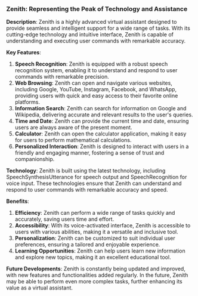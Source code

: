 ### Zenith: Representing the Peak of Technology and Assistance

**Description**: Zenith is a highly advanced virtual assistant designed to provide seamless and intelligent support for a wide range of tasks. With its cutting-edge technology and intuitive interface, Zenith is capable of understanding and executing user commands with remarkable accuracy.

**Key Features**:

1. **Speech Recognition**: Zenith is equipped with a robust speech recognition system, enabling it to understand and respond to user commands with remarkable precision.
2. **Web Browsing**: Zenith can open and navigate various websites, including Google, YouTube, Instagram, Facebook, and WhatsApp, providing users with quick and easy access to their favorite online platforms.
3. **Information Search**: Zenith can search for information on Google and Wikipedia, delivering accurate and relevant results to the user's queries.
4. **Time and Date**: Zenith can provide the current time and date, ensuring users are always aware of the present moment.
5. **Calculator**: Zenith can open the calculator application, making it easy for users to perform mathematical calculations.
6. **Personalized Interaction**: Zenith is designed to interact with users in a friendly and engaging manner, fostering a sense of trust and companionship.

**Technology**: Zenith is built using the latest technology, including SpeechSynthesisUtterance for speech output and SpeechRecognition for voice input. These technologies ensure that Zenith can understand and respond to user commands with remarkable accuracy and speed.

**Benefits**:

1. **Efficiency**: Zenith can perform a wide range of tasks quickly and accurately, saving users time and effort.
2. **Accessibility**: With its voice-activated interface, Zenith is accessible to users with various abilities, making it a versatile and inclusive tool.
3. **Personalization**: Zenith can be customized to suit individual user preferences, ensuring a tailored and enjoyable experience.
4. **Learning Opportunities**: Zenith can help users learn new information and explore new topics, making it an excellent educational tool.

**Future Developments**: Zenith is constantly being updated and improved, with new features and functionalities added regularly. In the future, Zenith may be able to perform even more complex tasks, further enhancing its value as a virtual assistant.
